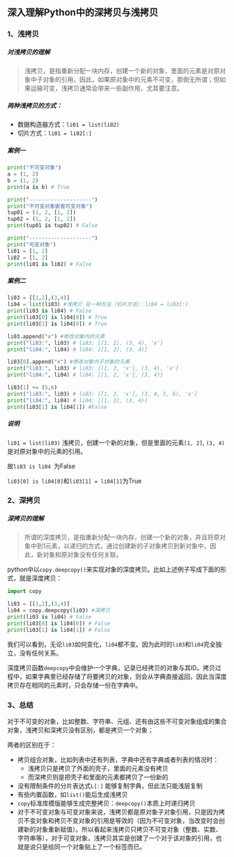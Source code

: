 ## 深入理解Python中的深拷贝与浅拷贝

### 1、浅拷贝

##### 对浅拷贝的理解

>浅拷贝，是指重新分配一块内存，创建一个新的对象，里面的元素是对原对象中子对象的引用。因此，如果原对象中的元素不可变，那倒无所谓；但如果运输可变，浅拷贝通常会带来一些副作用，尤其要注意。

##### 两种浅拷贝的方式：

- 数据构造器方式：`li01 = list(li02)`
- 切片方式：`li01 = li02[:]`

##### 案例一 

```python
print("不可变对象")
a = (1, 2)
b = (1, 2)
print(a is b) # True

print("--------------------")
print("不可变对象嵌套可变对象")
tup01 = (1, 2, [1, 2])
tup02 = (1, 2, [1, 2])
print(tup01 is tup02) # False

print("--------------------")
print("可变对象")
li01 = [1, 2]
li02 = [1, 2]
print(li01 is li02) # False
```

##### 案例二

```python
li03 = [[1,2],(3,4)]
li04 = list(li03) #浅拷贝 另一种方法（切片方法）：li04 = li03[:]
print(li03 is li04) # False
print(li03[0] is li04[0]) # True
print(li03[1] is li04[0]) # True

li03.append("x") #修改对象内的元素
print("li03:", li03) # li03: [[1, 2], (3, 4), 'x']
print("li04:", li04) # li04: [[1, 2], (3, 4)]

li03[0].append("x") #修改对象内子对象的元素
print("li03:", li03) # li03: [[1, 2, 'x'], (3, 4), 'x']
print("li04:", li04) # li04: [[1, 2, 'x'], (3, 4)]

li03[1] += (5,6)
print("li03:", li03) # li03: [[1, 2, 'x'], (3, 4, 5, 6), 'x']
print("li04:", li04) # li04: [[1, 2], (3, 4)]
print(li03[1] is li04[1]) #False
```

##### 说明

`li01 = list(li03)` 浅拷贝，创建一个新的对象，但是里面的元素`[1, 2]`, `(3, 4)`是对原对象中的元素的引用。

故`li03 is li04 `为False

`li03[0] is li04[0]`和`li03[1] = li04[1]`为True

### 2、深拷贝

##### 深拷贝的理解

> 所谓的深度拷贝，是指重新分配一块内存，创建一个新的对象，并且将原对象中到1元素，以递归的方式，通过创建新的子对象拷贝到新对象中，因此，新对象和原对象没有任何关联。

python中以`copy.deepcopy()`来实现对象的深度拷贝。比如上述例子写成下面的形式，就是深度拷贝：

```python
import copy

li03 = [[1,2],(3,4)]
li04 = copy.deepcopy(li03) #深拷贝
print(li03 is li04) # False
print(li03[0] is li04[0]) # False
print(li03[1] is li04[1]) # False
```

我们可以看到，无论``li03``如何变化，`li04`都不变。因为此时的`li03`和`li04`完全独立，没有任何关系。

深度拷贝函数`deepcopy`中会维护一个字典，记录已经拷贝的对象与其ID。拷贝过程中，如果字典里已经存储了将要拷贝的对象，则会从字典直接返回，因此当深度拷贝存在相同的元素时，只会存储一份在字典中。

### 3、总结

对于不可变的对象，比如整数、字符串、元组、还有由这些不可变对象组成的集合对象，浅拷贝和深拷贝没有区别，都是拷贝一个对象；

两者的区别在于：

- 拷贝组合对象，比如列表中还有列表，字典中还有字典或者列表的情况时：
  - 浅拷贝只是拷贝了外面的壳子，里面的元素没有拷贝
  - 而深拷贝则是把壳子和里面的元素都拷贝了一份新的
- 没有限制条件的分片表达式`L[:]` 能够复制字典，但此法只能浅层复制
- 有些内置函数，如`list()`能后生成浅拷贝
- `copy`标准库模版能够生成完整拷贝：`deepcopy()`本质上时递归拷贝
- 对于不可变对象与可变对象来说，浅拷贝都是原对象子对象引用，只是因为拷贝不变对象和拷贝不变对象的引用是等效的（因为不可变对象，当改变时会创建新的对象重新赋值）。所以看起来浅拷贝只拷贝不可变对象（整数、实数、字符串等），对于可变对象，浅拷贝其实是创建了一个对于该对象的引用，也就是说只是给同一个对象贴上了一个标签而已。